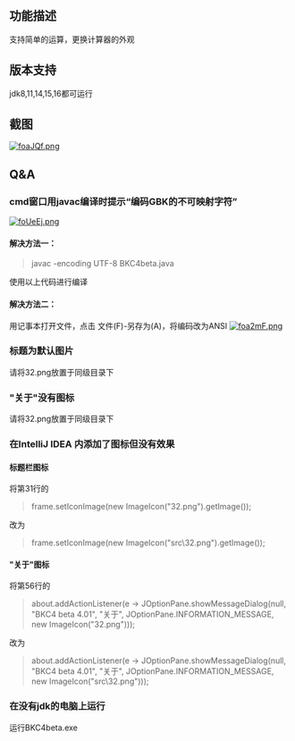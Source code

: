 ## 功能描述
支持简单的运算，更换计算器的外观

## 版本支持
jdk8,11,14,15,16都可运行

## 截图
[![foaJQf.png](https://z3.ax1x.com/2021/08/18/foaJQf.png)](https://imgtu.com/i/foaJQf)

## Q&A
### cmd窗口用javac编译时提示“编码GBK的不可映射字符”
[![foUeEj.png](https://z3.ax1x.com/2021/08/18/foUeEj.png)](https://imgtu.com/i/foUeEj)

#### 解决方法一：
>javac -encoding UTF-8 BKC4beta.java

使用以上代码进行编译

#### 解决方法二：
用记事本打开文件，点击 文件(F)-另存为(A)，将编码改为ANSI
[![foa2mF.png](https://z3.ax1x.com/2021/08/18/foa2mF.png)](https://imgtu.com/i/foa2mF)

### 标题为默认图片
请将32.png放置于同级目录下

### "关于"没有图标
请将32.png放置于同级目录下

### 在IntelliJ IDEA 内添加了图标但没有效果
#### 标题栏图标
将第31行的
>frame.setIconImage(new ImageIcon("32.png").getImage());

改为

>frame.setIconImage(new ImageIcon("src\\32.png").getImage());

#### "关于"图标
将第56行的
>about.addActionListener(e -> JOptionPane.showMessageDialog(null, "BKC4 beta 4.01", "关于", JOptionPane.INFORMATION_MESSAGE, new ImageIcon("32.png")));

改为

> about.addActionListener(e -> JOptionPane.showMessageDialog(null, "BKC4 beta 4.01", "关于", JOptionPane.INFORMATION_MESSAGE, new ImageIcon("src\\32.png")));

### 在没有jdk的电脑上运行
运行BKC4beta.exe
